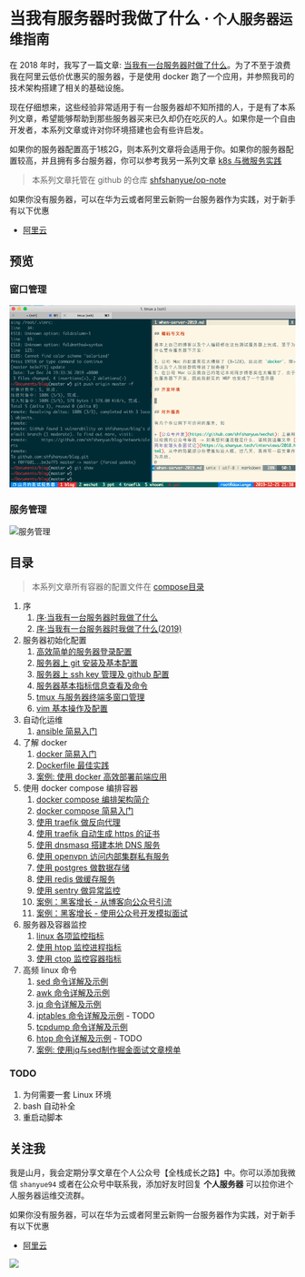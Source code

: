 # 当我有服务器时我做了什么 · <small>个人服务器运维指南</small>

在 2018 年时，我写了一篇文章: [当我有一台服务器时做了什么](https://shanyue.tech/op/when-server.html)。为了不至于浪费我在阿里云低价优惠买的服务器，于是使用 docker 跑了一个应用，并参照我司的技术架构搭建了相关的基础设施。

现在仔细想来，这些经验非常适用于有一台服务器却不知所措的人，于是有了本系列文章，希望能够帮助到那些服务器买来已久却仍在吃灰的人。如果你是一个自由开发者，本系列文章或许对你环境搭建也会有些许启发。

如果你的服务器配置高于1核2G，则本系列文章将会适用于你。如果你的服务器配置较高，并且拥有多台服务器，你可以参考我另一系列文章 [k8s 与微服务实践](https://github.com/shfshanyue/learn-k8s)

> 本系列文章托管在 github 的仓库 [shfshanyue/op-note](https://github.com/shfshanyue/op-note)

如果你没有服务器，可以在华为云或者阿里云新购一台服务器作为实践，对于新手有以下优惠

+ [阿里云](https://www.aliyun.com/1111/pintuan-share?ptCode=MTY5MzQ0Mjc1MzQyODAwMHx8MTE0fDE%3D&userCode=4sm8juxu)

## 预览

### 窗口管理

![窗口管理](./assets/dev-env.png)

### 服务管理

![服务管理](https://raw.githubusercontent.com/shfshanyue/graph/master/draw/docker-compose.jpg)

## 目录

> 本系列文章所有容器的配置文件在 [compose目录](https://github.com/shfshanyue/op-note/tree/master/compose)

1. 序
    1. [序·当我有一台服务器时我做了什么](https://shanyue.tech/op/when-server.html)
    1. [序·当我有一台服务器时我做了什么(2019)](https://shanyue.tech/op/when-server-2019.html)
1. 服务器初始化配置
    1. [高效简单的服务器登录配置](./init.md)
    1. [服务器上 git 安装及基本配置](./git.md)
    1. [服务器上 ssh key 管理及 github 配置](./ssh-setting.md)
    1. [服务器基本指标信息查看及命令](./system-info.md)
    1. [tmux 与服务器终端多窗口管理](https://shanyue.tech/op/tmux-setting.html)
    1. [vim 基本操作及配置](https://shanyue.tech/op/vim-setting.html)
1. 自动化运维
    1. [ansible 简易入门](https://shanyue.tech/op/ansible-guide.html)
1. 了解 docker 
    1. [docker 简易入门](https://shanyue.tech/op/docker.html)
    1. [Dockerfile 最佳实践](https://shanyue.tech/op/dockerfile-practice.html)
    1. [案例: 使用 docker 高效部署前端应用](https://shanyue.tech/op/deploy-fe-with-docker.html)
1. 使用 docker compose 编排容器
    1. [docker compose 编排架构简介](https://shanyue.tech/op/docker-compose-arch.html)
    1. [docker compose 简易入门](https://shanyue.tech/op/docker-compose.html)
    1. [使用 traefik 做反向代理](https://shanyue.tech/op/traefik.html)
    1. [使用 traefik 自动生成 https 的证书](https://shanyue.tech/op/traefik-https.html)
    1. [使用 dnsmasq 搭建本地 DNS 服务](https://shanyue.tech/op/dnsmasq.html)
    1. [使用 openvpn 访问内部集群私有服务](https://shanyue.tech/op/openvpn.html)
    1. [使用 postgres 做数据存储](https://shanyue.tech/op/deploy-postgres.html)
    1. [使用 redis 做缓存服务](https://shanyue.tech/op/deploy-redis.html)
    1. [使用 sentry 做异常监控](https://shanyue.tech/op/deploy-sentry.html)
    1. [案例：黑客增长 - 从博客向公众号引流](https://shanyue.tech/op/blog-to-wechat.html)
    1. [案例：黑客增长 - 使用公众号开发模拟面试](https://shanyue.tech/op/wechat-interview.html)
1. 服务器及容器监控
    1. [linux 各项监控指标](https://shanyue.tech/op/linux-monitor.html)
    1. [使用 htop 监控进程指标](https://shanyue.tech/op/htop.html)
    1. [使用 ctop 监控容器指标](https://shanyue.tech/op/ctop.html)
1. 高频 linux 命令
    1. [sed 命令详解及示例](https://shanyue.tech/op/linux-sed.html)
    1. [awk 命令详解及示例](https://shanyue.tech/op/linux-awk.html)
    1. [jq 命令详解及示例](https://shanyue.tech/op/jq.html)
    1. [iptables 命令详解及示例](https://shanyue.tech/op/iptables.html) - TODO
    1. [tcpdump 命令详解及示例](https://shanyue.tech/op/linux-tcpdump.html)
    1. [htop 命令详解及示例](https://shanyue.tech/op/htop.html) - TODO
    1. [案例: 使用jq与sed制作掘金面试文章榜单](https://shanyue.tech/op/jq-sed-case.html)

### TODO

1. 为何需要一套 Linux 环境
1. bash 自动补全
1. 重启动脚本

## 关注我

我是山月，我会定期分享文章在个人公众号【全栈成长之路】中。你可以添加我微信 `shanyue94` 或者在公众号中联系我，添加好友时回复 **个人服务器** 可以拉你进个人服务器运维交流群。

如果你没有服务器，可以在华为云或者阿里云新购一台服务器作为实践，对于新手有以下优惠

+ [阿里云](https://www.aliyun.com/1111/pintuan-share?ptCode=MTY5MzQ0Mjc1MzQyODAwMHx8MTE0fDE%3D&userCode=4sm8juxu)

![](https://shanyue.tech/wechat.jpeg)
